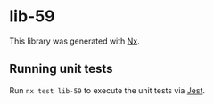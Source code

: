 # lib-59

This library was generated with [Nx](https://nx.dev).

## Running unit tests

Run `nx test lib-59` to execute the unit tests via [Jest](https://jestjs.io).
